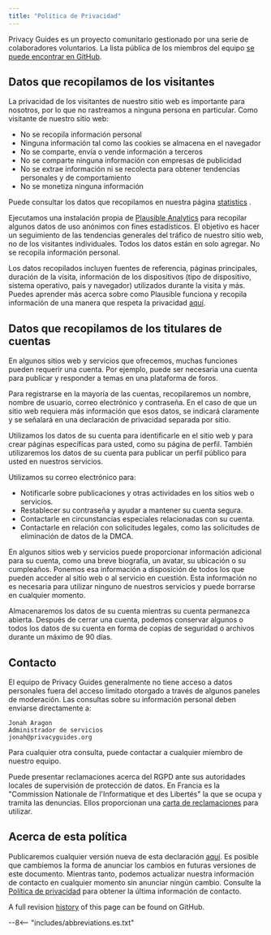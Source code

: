 ```yaml
---
title: "Política de Privacidad"
---
```


Privacy Guides es un proyecto comunitario gestionado por una serie de colaboradores voluntarios. La lista pública de los miembros del equipo [se puede encontrar en GitHub](https://github.com/orgs/privacyguides/people).

## Datos que recopilamos de los visitantes

La privacidad de los visitantes de nuestro sitio web es importante para nosotros, por lo que no rastreamos a ninguna persona en particular. Como visitante de nuestro sitio web:

- No se recopila información personal
- Ninguna información tal como las cookies se almacena en el navegador
- No se comparte, envía o vende información a terceros
- No se comparte ninguna información con empresas de publicidad
- No se extrae información ni se recolecta para obtener tendencias personales y de comportamiento
- No se monetiza ninguna información

Puede consultar los datos que recopilamos en nuestra página [statistics](statistics.md) .

Ejecutamos una instalación propia de [Plausible Analytics](https://plausible.io) para recopilar algunos datos de uso anónimos con fines estadísticos. El objetivo es hacer un seguimiento de las tendencias generales del tráfico de nuestro sitio web, no de los visitantes individuales. Todos los datos están en solo agregar. No se recopila información personal.

Los datos recopilados incluyen fuentes de referencia, páginas principales, duración de la visita, información de los dispositivos (tipo de dispositivo, sistema operativo, país y navegador) utilizados durante la visita y más. Puedes aprender más acerca sobre como Plausible funciona y recopila información de una manera que respeta la privacidad [aquí](https://plausible.io/data-policy).

## Datos que recopilamos de los titulares de cuentas

En algunos sitios web y servicios que ofrecemos, muchas funciones pueden requerir una cuenta. Por ejemplo, puede ser necesaria una cuenta para publicar y responder a temas en una plataforma de foros.

Para registrarse en la mayoría de las cuentas, recopilaremos un nombre, nombre de usuario, correo electrónico y contraseña. En el caso de que un sitio web requiera más información que esos datos, se indicará claramente y se señalará en una declaración de privacidad separada por sitio.

Utilizamos los datos de su cuenta para identificarle en el sitio web y para crear páginas específicas para usted, como su página de perfil. También utilizaremos los datos de su cuenta para publicar un perfil público para usted en nuestros servicios.

Utilizamos su correo electrónico para:

- Notificarle sobre publicaciones y otras actividades en los sitios web o servicios.
- Restablecer su contraseña y ayudar a mantener su cuenta segura.
- Contactarle en circunstancias especiales relacionadas con su cuenta.
- Contactarle en relación con solicitudes legales, como las solicitudes de eliminación de datos de la DMCA.

En algunos sitios web y servicios puede proporcionar información adicional para su cuenta, como una breve biografía, un avatar, su ubicación o su cumpleaños. Ponemos esa información a disposición de todos los que pueden acceder al sitio web o al servicio en cuestión. Esta información no es necesaria para utilizar ninguno de nuestros servicios y puede borrarse en cualquier momento.

Almacenaremos los datos de su cuenta mientras su cuenta permanezca abierta. Después de cerrar una cuenta, podemos conservar algunos o todos los datos de su cuenta en forma de copias de seguridad o archivos durante un máximo de 90 días.

## Contacto

El equipo de Privacy Guides generalmente no tiene acceso a datos personales fuera del acceso limitado otorgado a través de algunos paneles de moderación. Las consultas sobre su información personal deben enviarse directamente a:

```text
Jonah Aragon
Administrador de servicios
jonah@privacyguides.org
```

Para cualquier otra consulta, puede contactar a cualquier miembro de nuestro equipo.

Puede presentar reclamaciones acerca del RGPD ante sus autoridades locales de supervisión de protección de datos. En Francia es la "Commission Nationale de l'Informatique et des Libertés" la que se ocupa y tramita las denuncias. Ellos proporcionan una [carta de reclamaciones](https://www.cnil.fr/en/plaintes) para utilizar.

## Acerca de esta política

Publicaremos cualquier versión nueva de esta declaración [aquí](privacy-policy.md). Es posible que cambiemos la forma de anunciar los cambios en futuras versiones de este documento. Mientras tanto, podemos actualizar nuestra información de contacto en cualquier momento sin anunciar ningún cambio. Consulte la [Política de privacidad](privacy-policy.md) para obtener la última información de contacto.

A full revision [history](https://github.com/privacyguides/privacyguides.org/commits/main/docs/about/privacy-policy.md) of this page can be found on GitHub.

--8<-- "includes/abbreviations.es.txt"
